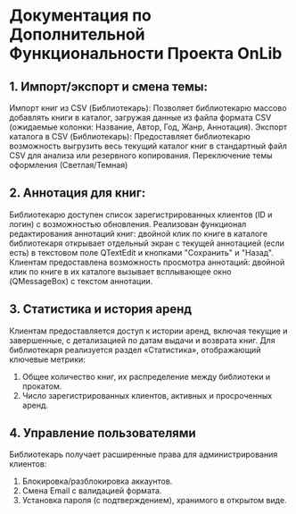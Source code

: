 # Документация по Дополнительной Функциональности Проекта OnLib

## 1. Импорт/экспорт и смена темы:
Импорт книг из CSV (Библиотекарь): Позволяет библиотекарю массово добавлять книги в каталог, загружая данные из файла формата CSV (ожидаемые колонки: Название, Автор, Год, Жанр, Аннотация).
Экспорт каталога в CSV (Библиотекарь): Предоставляет библиотекарю возможность выгрузить весь текущий каталог книг  в стандартный файл CSV для анализа или резервного копирования. Переключение темы оформления (Светлая/Темная)

## 2. Аннотация для книг:
Библиотекарю доступен список зарегистрированных клиентов (ID и логин) с возможностью обновления.
Реализован функционал редактирования аннотаций книг: двойной клик по книге в каталоге библиотекаря открывает отдельный экран с текущей аннотацией (если есть) в текстовом поле QTextEdit и кнопками "Сохранить" и "Назад".
Клиентам предоставлена возможность просмотра аннотаций: двойной клик по книге в их каталоге вызывает всплывающее окно (QMessageBox) с текстом аннотации.


## 3. Статистика и история аренд
Клиентам предоставляется доступ к истории аренд, включая текущие и завершенные, с детализацией по датам выдачи и возврата книг.
Для библиотекаря реализуется раздел «Статистика», отображающий ключевые метрики:
1) Общее количество книг, их распределение между библиотеки и прокатом.
2) Число зарегистрированных клиентов, активных и просроченных аренд.

## 4. Управление пользователями
Библиотекарь получает расширенные права для администрирования клиентов:
1) Блокировка/разблокировка аккаунтов.
2) Смена Email с валидацией формата.
3) Установка пароля (с подтверждением), хранимого в открытом виде.
